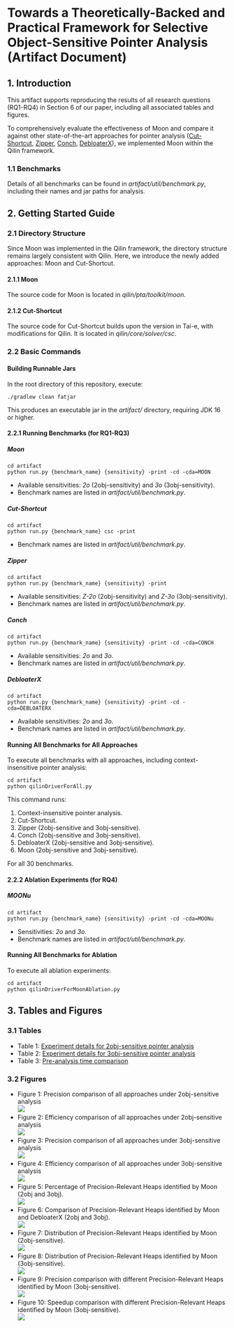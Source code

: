 # Towards a Theoretically-Backed and Practical Framework for Selective Object-Sensitive Pointer Analysis (Artifact Document)

## 1. Introduction

This artifact supports reproducing the results of all research questions (RQ1-RQ4) in Section 6 of our paper, including all associated tables and figures.

To comprehensively evaluate the effectiveness of Moon and compare it against other state-of-the-art approaches for pointer analysis ([Cut-Shortcut](https://dl.acm.org/doi/10.1145/3591242), [Zipper](https://dl.acm.org/doi/10.1145/3276511), [Conch](https://ieeexplore.ieee.org/document/9678880), [DebloaterX](https://dl.acm.org/doi/10.1145/3622832)), we implemented Moon within the Qilin framework.

### 1.1 Benchmarks

Details of all benchmarks can be found in *artifact/util/benchmark.py*, including their names and jar paths for analysis.

## 2. Getting Started Guide

### 2.1 Directory Structure

Since Moon was implemented in the Qilin framework, the directory structure remains largely consistent with Qilin. Here, we introduce the newly added approaches: Moon and Cut-Shortcut.

#### 2.1.1 Moon

The source code for Moon is located in *qilin/pta/toolkit/moon*.

#### 2.1.2 Cut-Shortcut

The source code for Cut-Shortcut builds upon the version in Tai-e, with modifications for Qilin. It is located in *qilin/core/solver/csc*.

### 2.2 Basic Commands

#### Building Runnable Jars

In the root directory of this repository, execute:
```shell
./gradlew clean fatjar
```
This produces an executable jar in the *artifact/* directory, requiring JDK 16 or higher.

#### 2.2.1 Running Benchmarks (for RQ1-RQ3)

##### Moon
```shell
cd artifact
python run.py {benchmark_name} {sensitivity} -print -cd -cda=MOON
```
- Available sensitivities: *2o* (2obj-sensitivity) and *3o* (3obj-sensitivity).  
- Benchmark names are listed in *artifact/util/benchmark.py*.

##### Cut-Shortcut
```shell
cd artifact
python run.py {benchmark_name} csc -print
```
- Benchmark names are listed in *artifact/util/benchmark.py*.

##### Zipper
```shell
cd artifact
python run.py {benchmark_name} {sensitivity} -print
```
- Available sensitivities: *Z-2o* (2obj-sensitivity) and *Z-3o* (3obj-sensitivity).  
- Benchmark names are listed in *artifact/util/benchmark.py*.

##### Conch
```shell
cd artifact
python run.py {benchmark_name} {sensitivity} -print -cd -cda=CONCH
```
- Available sensitivities: *2o* and *3o*.  
- Benchmark names are listed in *artifact/util/benchmark.py*.

##### DebloaterX
```shell
cd artifact
python run.py {benchmark_name} {sensitivity} -print -cd -cda=DEBLOATERX
```
- Available sensitivities: *2o* and *3o*.  
- Benchmark names are listed in *artifact/util/benchmark.py*.

#### Running All Benchmarks for All Approaches

To execute all benchmarks with all approaches, including context-insensitive pointer analysis:
```shell
cd artifact
python qilinDriverForAll.py
```
This command runs:
1. Context-insensitive pointer analysis.
2. Cut-Shortcut.
3. Zipper (2obj-sensitive and 3obj-sensitive).
4. Conch (2obj-sensitive and 3obj-sensitive).
5. DebloaterX (2obj-sensitive and 3obj-sensitive).
6. Moon (2obj-sensitive and 3obj-sensitive).

For all 30 benchmarks.

#### 2.2.2 Ablation Experiments (for RQ4)

##### MOONu
```shell
cd artifact
python run.py {benchmark_name} {sensitivity} -print -cd -cda=MOONu
```

- Sensitivities: *2o* and *3o*.  
- Benchmark names are listed in *artifact/util/benchmark.py*.

#### Running All Benchmarks for Ablation

To execute all ablation experiments:
```shell
cd artifact
python qilinDriverForMoonAblation.py
```

## 3. Tables and Figures

### 3.1 Tables

- Table 1: [Experiment details for 2obj-sensitive pointer analysis](data/experiment-2obj.tex)  
- Table 2: [Experiment details for 3obj-sensitive pointer analysis](data/experiment-3obj.tex)  
- Table 3: [Pre-analysis time comparison](data/preanalysis_time_comparison.tex)

### 3.2 Figures

- Figure 1: Precision comparison of all approaches under 2obj-sensitive analysis  
  ![](data/precision_comparison_2o.png)
- Figure 2: Efficiency comparison of all approaches under 2obj-sensitive analysis  
  ![](data/efficiency_comparison_2o.png)
- Figure 3: Precision comparison of all approaches under 3obj-sensitive analysis  
  ![](data/precision_comparison_3o.png)
- Figure 4: Efficiency comparison of all approaches under 3obj-sensitive analysis  
  ![](data/efficiency_comparison_3o.png)
- Figure 5: Percentage of Precision-Relevant Heaps identified by Moon (2obj and 3obj).  
  ![](data/cs_heap.png)
- Figure 6: Comparison of Precision-Relevant Heaps identified by Moon and DebloaterX (2obj and 3obj).  
  ![](data/cs_heap_comparison.png)
- Figure 7: Distribution of Precision-Relevant Heaps identified by Moon (2obj-sensitive).  
  ![](data/cs_heap_opentype_portion_2o.png)
- Figure 8: Distribution of Precision-Relevant Heaps identified by Moon (3obj-sensitive).  
  ![](data/cs_heap_opentype_portion_3o.png)
- Figure 9: Precision comparison with different Precision-Relevant Heaps identified by Moon (3obj-sensitive).  
  ![](data/abletion_precision_comparison_3o.png)
- Figure 10: Speedup comparison with different Precision-Relevant Heaps identified by Moon (3obj-sensitive).  
  ![](data/abletion_speedup_comparison_3o.png)
